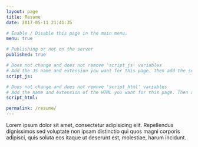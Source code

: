 ```yaml
---
layout: page
title: Resume
date: 2017-05-11 21:41:35

# Enable / Disable this page in the main menu.
menu: true

# Publishing or not on the server
published: true

# Does not change and does not remove 'script_js' variables
# Add the JS name and extension you want for this page. Then add the script to the "src/js" folder
script_js:

# Does not change and does not remove 'script_html' variables
# Add the name and extension of the HTML you want for this page. Then add the script to the "_includes/scripts" folder
script_html:

permalink: /resume/
---
```




Lorem ipsum dolor sit amet, consectetur adipisicing elit. Repellendus dignissimos sed voluptate non ipsam distinctio qui quos magni corporis adipisci, quis soluta eos itaque ut deserunt est, molestiae, harum incidunt.